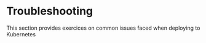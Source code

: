 # Troubleshooting 

This section provides exercices on common issues faced when deploying to Kubernetes